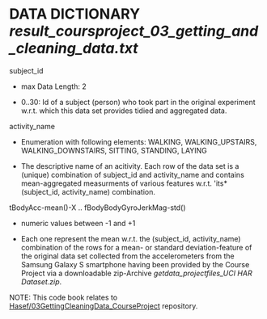 # DATA DICTIONARY *result\_coursproject\_03\_getting\_and\_cleaning\_data.txt*


subject\_id

* max Data Length: 2

* 0..30: Id of a subject (person) who took part in the original experiment w.r.t. which this data set provides tidied and aggregated data.



activity\_name

* Enumeration with following elements: WALKING, WALKING\_UPSTAIRS, WALKING\_DOWNSTAIRS, SITTING, STANDING, LAYING

* The descriptive name of an acitivity. Each row of the data set is a (unique) combination of subject\_id and activity\_name and contains mean-aggregated 
measurments of various features w.r.t. 'its* (subject\_id, activity\_name) combination.



tBodyAcc-mean()-X .. fBodyBodyGyroJerkMag-std()

* numeric values between -1 and +1 

* Each one represent the mean w.r.t. the (subject\_id, activity\_name) combination of the rows 
for a mean- or standard deviation-feature of the original data set collected from the accelerometers from the Samsung Galaxy S smartphone
having been provided by the Course Project via a downloadable zip-Archive *getdata\_projectfiles\_UCI HAR Dataset.zip*.




NOTE: This code book relates to [Hasef/03GettingCleaningData\_CourseProject][1] repository.

[1]: https://github.com/Hasef/03GettingCleaningData\_CourseProject

